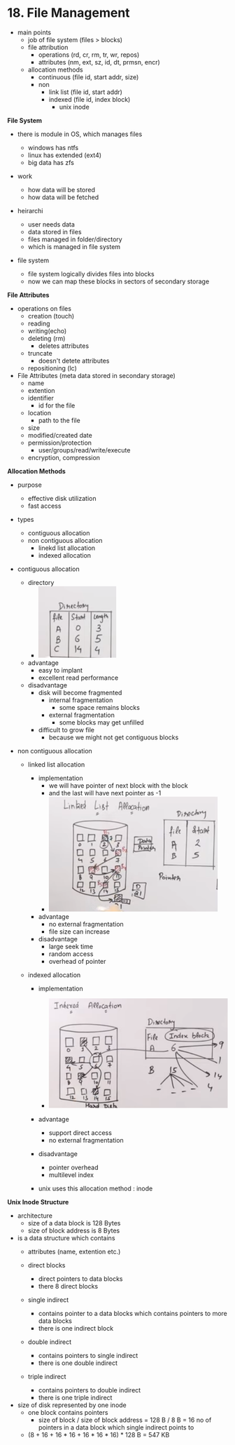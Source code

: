# 18. File Management

- main points
	- job of file system (files > blocks)
	- file attribution
		- operations (rd, cr, rm, tr, wr, repos)
		- attributes (nm, ext, sz, id, dt, prmsn, encr)
	- allocation methods
		- continuous (file id, start addr, size)
		- non 
			- link list (file id, start addr)
			- indexed (file id, index block)
				- unix inode	


**File System**
- there is module in OS, which manages files	
	- windows has ntfs
	- linux has extended (ext4)
	- big data has zfs
- work
	- how data will be stored
	- how data will be fetched


- heirarchi
	- user needs data
	- data stored in files
	- files managed in folder/directory
	- which is managed in file system

- file system
	- file system logically divides files into blocks
	- now we can map these blocks in sectors of secondary storage


**File Attributes**
- operations on files
	- creation (touch)
	- reading
	- writing(echo)
	- deleting (rm)
		- deletes attributes
	- truncate
		- doesn't detete attributes
	- repositioning (lc)
- File Attributes (meta data stored in secondary storage)
	- name
	- extention
	- identifier
		- id for the file
	- location
		- path to the file
	- size
	- modified/created date
	- permission/protection
		- user/groups/read/write/execute
	- encryption, compression





**Allocation Methods**
- purpose
	- effective disk utilization
	- fast access 
- types
	- contiguous allocation
	- non contiguous allocation
		- linekd list allocation
		- indexed allocation




- contiguous allocation
	- directory
		- ![e3c74cc5919e764533729de2c8b348c0.png](../_resources/ba680af884a94820a0caa4be75491d0b.png)
	- advantage
		- easy to implant
		- excellent read performance
	- disadvantage
		- disk will become fragmented
			- internal fragmentation
				- some space remains blocks 
			- external fragmentation
				- some blocks may get unfilled
		- difficult to grow file
			- because we might not get contiguous blocks




- non contiguous allocation
	- linked list allocation
		- implementation
			- we will have pointer of next block with the block
			- and the last will have next pointer as -1
			- ![41b80593a4e7c9f16c16e3ec04c4f32f.png](../_resources/1cc30ebdaf5a47f3b30978cc47e9491a.png)
		- advantage
			- no external fragmentation
			- file size can increase
		- disadvantage
			- large seek time
			- random access
			- overhead of pointer

	- indexed allocation
		- implementation
			- ![ccd6cce9e96f759fecaf435afe9e93b0.png](../_resources/0d1bfd7b7af04dfcac772401cd22e9f6.png)
		- advantage
			- support direct access
			- no external fragmentation
		- disadvantage
			- pointer overhead
			- multilevel index

		- unix uses this allocation method : inode





**Unix Inode Structure**
- architecture
	- size of a data block is 128 Bytes
	- size of block address is 8 Bytes
- is a data structure which contains
	- attributes (name, extention etc.)
	- direct blocks
		- direct pointers to data blocks
		- there 8 direct blocks

	- single indirect 
		- contains pointer to a data blocks which contains pointers to more data blocks
		- there is one indirect block
	- double indirect
		- contains pointers to single indirect 
		- there is one double indirect
	- triple indirect
		- contains pointers to double indirect
		- there is one triple indirect
- size of disk represented by one inode
	- one block contains pointers
		- size of block / size of block address = 128 B / 8 B = 16 no of pointers in a data block which single indirect points to
	- (8 + 16 + 16 * 16 + 16 * 16 * 16) * 128 B = 547 KB










